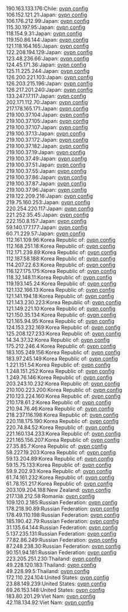 190.163.133.176:Chile: [ovpn config](vpn/190_163_133_176.ovpn)  
106.152.121.21:Japan: [ovpn config](vpn/106_152_121_21.ovpn)  
106.176.212.99:Japan: [ovpn config](vpn/106_176_212_99.ovpn)  
115.30.197.95:Japan: [ovpn config](vpn/115_30_197_95.ovpn)  
118.154.9.31:Japan: [ovpn config](vpn/118_154_9_31.ovpn)  
119.150.86.144:Japan: [ovpn config](vpn/119_150_86_144.ovpn)  
121.118.164.165:Japan: [ovpn config](vpn/121_118_164_165.ovpn)  
122.208.194.129:Japan: [ovpn config](vpn/122_208_194_129.ovpn)  
123.48.236.66:Japan: [ovpn config](vpn/123_48_236_66.ovpn)  
124.45.171.36:Japan: [ovpn config](vpn/124_45_171_36.ovpn)  
125.11.225.244:Japan: [ovpn config](vpn/125_11_225_244.ovpn)  
126.200.221.103:Japan: [ovpn config](vpn/126_200_221_103.ovpn)  
126.203.215.196:Japan: [ovpn config](vpn/126_203_215_196.ovpn)  
126.217.201.240:Japan: [ovpn config](vpn/126_217_201_240.ovpn)  
133.247.17.117:Japan: [ovpn config](vpn/133_247_17_117.ovpn)  
202.171.112.70:Japan: [ovpn config](vpn/202_171_112_70.ovpn)  
217.178.165.171:Japan: [ovpn config](vpn/217_178_165_171.ovpn)  
219.100.37.104:Japan: [ovpn config](vpn/219_100_37_104.ovpn)  
219.100.37.105:Japan: [ovpn config](vpn/219_100_37_105.ovpn)  
219.100.37.107:Japan: [ovpn config](vpn/219_100_37_107.ovpn)  
219.100.37.13:Japan: [ovpn config](vpn/219_100_37_13.ovpn)  
219.100.37.172:Japan: [ovpn config](vpn/219_100_37_172.ovpn)  
219.100.37.182:Japan: [ovpn config](vpn/219_100_37_182.ovpn)  
219.100.37.19:Japan: [ovpn config](vpn/219_100_37_19.ovpn)  
219.100.37.49:Japan: [ovpn config](vpn/219_100_37_49.ovpn)  
219.100.37.51:Japan: [ovpn config](vpn/219_100_37_51.ovpn)  
219.100.37.55:Japan: [ovpn config](vpn/219_100_37_55.ovpn)  
219.100.37.86:Japan: [ovpn config](vpn/219_100_37_86.ovpn)  
219.100.37.87:Japan: [ovpn config](vpn/219_100_37_87.ovpn)  
219.100.37.96:Japan: [ovpn config](vpn/219_100_37_96.ovpn)  
219.122.209.216:Japan: [ovpn config](vpn/219_122_209_216.ovpn)  
219.75.160.253:Japan: [ovpn config](vpn/219_75_160_253.ovpn)  
220.254.220.117:Japan: [ovpn config](vpn/220_254_220_117.ovpn)  
221.252.35.45:Japan: [ovpn config](vpn/221_252_35_45.ovpn)  
222.150.8.157:Japan: [ovpn config](vpn/222_150_8_157.ovpn)  
59.140.177.177:Japan: [ovpn config](vpn/59_140_177_177.ovpn)  
60.71.229.57:Japan: [ovpn config](vpn/60_71_229_57.ovpn)  
112.161.109.96:Korea Republic of: [ovpn config](vpn/112_161_109_96.ovpn)  
112.168.251.18:Korea Republic of: [ovpn config](vpn/112_168_251_18.ovpn)  
112.171.239.89:Korea Republic of: [ovpn config](vpn/112_171_239_89.ovpn)  
112.187.58.188:Korea Republic of: [ovpn config](vpn/112_187_58_188.ovpn)  
114.207.22.63:Korea Republic of: [ovpn config](vpn/114_207_22_63.ovpn)  
116.127.175.175:Korea Republic of: [ovpn config](vpn/116_127_175_175.ovpn)  
118.32.148.11:Korea Republic of: [ovpn config](vpn/118_32_148_11.ovpn)  
119.193.145.24:Korea Republic of: [ovpn config](vpn/119_193_145_24.ovpn)  
121.132.166.13:Korea Republic of: [ovpn config](vpn/121_132_166_13.ovpn)  
121.141.194.18:Korea Republic of: [ovpn config](vpn/121_141_194_18.ovpn)  
121.143.230.223:Korea Republic of: [ovpn config](vpn/121_143_230_223.ovpn)  
121.149.221.10:Korea Republic of: [ovpn config](vpn/121_149_221_10.ovpn)  
121.150.35.134:Korea Republic of: [ovpn config](vpn/121_150_35_134.ovpn)  
121.165.94.95:Korea Republic of: [ovpn config](vpn/121_165_94_95.ovpn)  
124.153.232.169:Korea Republic of: [ovpn config](vpn/124_153_232_169.ovpn)  
125.208.127.233:Korea Republic of: [ovpn config](vpn/125_208_127_233.ovpn)  
14.34.37.32:Korea Republic of: [ovpn config](vpn/14_34_37_32.ovpn)  
175.212.246.4:Korea Republic of: [ovpn config](vpn/175_212_246_4.ovpn)  
183.105.249.156:Korea Republic of: [ovpn config](vpn/183_105_249_156.ovpn)  
183.97.245.149:Korea Republic of: [ovpn config](vpn/183_97_245_149.ovpn)  
1.221.151.54:Korea Republic of: [ovpn config](vpn/1_221_151_54.ovpn)  
1.248.151.252:Korea Republic of: [ovpn config](vpn/1_248_151_252.ovpn)  
1.249.76.146:Korea Republic of: [ovpn config](vpn/1_249_76_146.ovpn)  
203.243.10.232:Korea Republic of: [ovpn config](vpn/203_243_10_232.ovpn)  
210.100.223.200:Korea Republic of: [ovpn config](vpn/210_100_223_200.ovpn)  
210.123.224.160:Korea Republic of: [ovpn config](vpn/210_123_224_160.ovpn)  
210.178.61.2:Korea Republic of: [ovpn config](vpn/210_178_61_2.ovpn)  
210.94.76.46:Korea Republic of: [ovpn config](vpn/210_94_76_46.ovpn)  
218.237.116.198:Korea Republic of: [ovpn config](vpn/218_237_116_198.ovpn)  
220.118.175.190:Korea Republic of: [ovpn config](vpn/220_118_175_190.ovpn)  
220.74.84.52:Korea Republic of: [ovpn config](vpn/220_74_84_52.ovpn)  
221.160.134.233:Korea Republic of: [ovpn config](vpn/221_160_134_233.ovpn)  
221.165.156.207:Korea Republic of: [ovpn config](vpn/221_165_156_207.ovpn)  
27.35.85.7:Korea Republic of: [ovpn config](vpn/27_35_85_7.ovpn)  
58.227.19.203:Korea Republic of: [ovpn config](vpn/58_227_19_203.ovpn)  
59.13.204.89:Korea Republic of: [ovpn config](vpn/59_13_204_89.ovpn)  
59.15.75.133:Korea Republic of: [ovpn config](vpn/59_15_75_133.ovpn)  
59.9.202.93:Korea Republic of: [ovpn config](vpn/59_9_202_93.ovpn)  
61.74.161.232:Korea Republic of: [ovpn config](vpn/61_74_161_232.ovpn)  
61.78.151.217:Korea Republic of: [ovpn config](vpn/61_78_151_217.ovpn)  
203.109.204.188:New Zealand: [ovpn config](vpn/203_109_204_188.ovpn)  
217.138.212.58:Romania: [ovpn config](vpn/217_138_212_58.ovpn)  
109.120.2.185:Russian Federation: [ovpn config](vpn/109_120_2_185.ovpn)  
178.218.90.89:Russian Federation: [ovpn config](vpn/178_218_90_89.ovpn)  
178.49.110.198:Russian Federation: [ovpn config](vpn/178_49_110_198.ovpn)  
185.190.42.79:Russian Federation: [ovpn config](vpn/185_190_42_79.ovpn)  
31.135.64.144:Russian Federation: [ovpn config](vpn/31_135_64_144.ovpn)  
5.137.235.131:Russian Federation: [ovpn config](vpn/5_137_235_131.ovpn)  
77.82.86.249:Russian Federation: [ovpn config](vpn/77_82_86_249.ovpn)  
87.248.238.30:Russian Federation: [ovpn config](vpn/87_248_238_30.ovpn)  
90.151.94.181:Russian Federation: [ovpn config](vpn/90_151_94_181.ovpn)  
223.205.251.230:Thailand: [ovpn config](vpn/223_205_251_230.ovpn)  
49.228.120.183:Thailand: [ovpn config](vpn/49_228_120_183.ovpn)  
49.228.99.5:Thailand: [ovpn config](vpn/49_228_99_5.ovpn)  
172.110.224.104:United States: [ovpn config](vpn/172_110_224_104.ovpn)  
23.88.149.239:United States: [ovpn config](vpn/23_88_149_239.ovpn)  
69.26.153.148:United States: [ovpn config](vpn/69_26_153_148.ovpn)  
183.80.201.29:Viet Nam: [ovpn config](vpn/183_80_201_29.ovpn)  
42.118.134.92:Viet Nam: [ovpn config](vpn/42_118_134_92.ovpn)  
